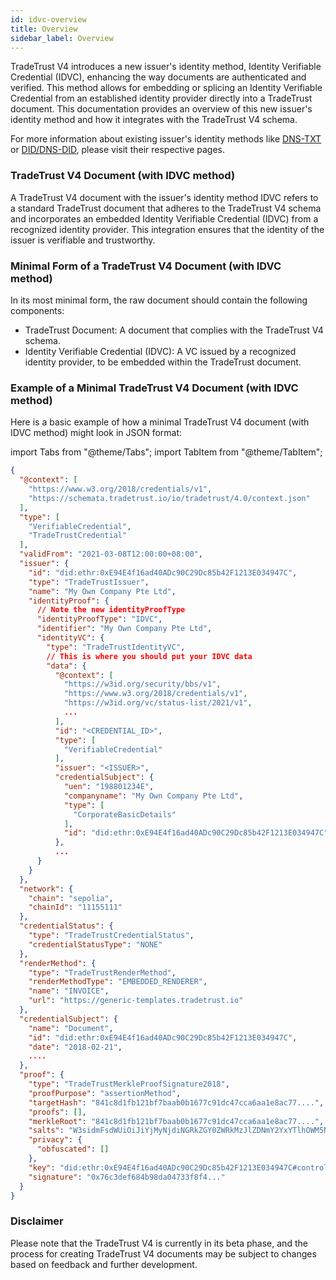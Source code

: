 ```yaml
---
id: idvc-overview
title: Overview
sidebar_label: Overview
---
```


TradeTrust V4 introduces a new issuer's identity method, Identity Verifiable Credential (IDVC), enhancing the way documents are authenticated and verified. This method allows for embedding or splicing an Identity Verifiable Credential from an established identity provider directly into a TradeTrust document. This documentation provides an overview of this new issuer's identity method and how it integrates with the TradeTrust V4 schema.

For more information about existing issuer's identity methods like [DNS-TXT](/docs/4.x/topics/introduction/issuer-method-dns-txt) or [DID/DNS-DID](/docs/4.x/topics/introduction/issuer-method-dns-did), please visit their respective pages.

### TradeTrust V4 Document (with IDVC method)

A TradeTrust V4 document with the issuer's identity method IDVC refers to a standard TradeTrust document that adheres to the TradeTrust V4 schema and incorporates an embedded Identity Verifiable Credential (IDVC) from a recognized identity provider. This integration ensures that the identity of the issuer is verifiable and trustworthy.

### Minimal Form of a TradeTrust V4 Document (with IDVC method)

In its most minimal form, the raw document should contain the following components:

- TradeTrust Document: A document that complies with the TradeTrust V4 schema.
- Identity Verifiable Credential (IDVC): A VC issued by a recognized identity provider, to be embedded within the TradeTrust document.

### Example of a Minimal TradeTrust V4 Document (with IDVC method)

Here is a basic example of how a minimal TradeTrust V4 document (with IDVC method) might look in JSON format:

import Tabs from "@theme/Tabs";
import TabItem from "@theme/TabItem";

```json
{
  "@context": [
    "https://www.w3.org/2018/credentials/v1",
    "https://schemata.tradetrust.io/io/tradetrust/4.0/context.json"
  ],
  "type": [
    "VerifiableCredential",
    "TradeTrustCredential"
  ],
  "validFrom": "2021-03-08T12:00:00+08:00",
  "issuer": {
    "id": "did:ethr:0xE94E4f16ad40ADc90C29Dc85b42F1213E034947C",
    "type": "TradeTrustIssuer",
    "name": "My Own Company Pte Ltd",
    "identityProof": {
      // Note the new identityProofType
      "identityProofType": "IDVC",
      "identifier": "My Own Company Pte Ltd",
      "identityVC": {
        "type": "TradeTrustIdentityVC",
        // This is where you should put your IDVC data
        "data": {
          "@context": [
            "https://w3id.org/security/bbs/v1",
            "https://www.w3.org/2018/credentials/v1",
            "https://w3id.org/vc/status-list/2021/v1",
            ...
          ],
          "id": "<CREDENTIAL_ID>",
          "type": [
            "VerifiableCredential"
          ],
          "issuer": "<ISSUER>",
          "credentialSubject": {
            "uen": "198801234E",
            "companyname": "My Own Company Pte Ltd",
            "type": [
              "CorporateBasicDetails"
            ],
            "id": "did:ethr:0xE94E4f16ad40ADc90C29Dc85b42F1213E034947C"
          },
          ...
      }
    }
  },
  "network": {
    "chain": "sepolia",
    "chainId": "11155111"
  },
  "credentialStatus": {
    "type": "TradeTrustCredentialStatus",
    "credentialStatusType": "NONE"
  },
  "renderMethod": {
    "type": "TradeTrustRenderMethod",
    "renderMethodType": "EMBEDDED_RENDERER",
    "name": "INVOICE",
    "url": "https://generic-templates.tradetrust.io"
  },
  "credentialSubject": {
    "name": "Document",
    "id": "did:ethr:0xE94E4f16ad40ADc90C29Dc85b42F1213E034947C",
    "date": "2018-02-21",
    ....
  },
  "proof": {
    "type": "TradeTrustMerkleProofSignature2018",
    "proofPurpose": "assertionMethod",
    "targetHash": "841c8d1fb121bf7baab0b1677c91dc47cca6aa1e8ac77....",
    "proofs": [],
    "merkleRoot": "841c8d1fb121bf7baab0b1677c91dc47cca6aa1e8ac77....",
    "salts": "W3sidmFsdWUiOiJiYjMyNjdiNGRkZGY0ZWRkMzJlZDNmY2YxYTlhOWM5NzY3NGFi....",
    "privacy": {
      "obfuscated": []
    },
    "key": "did:ethr:0xE94E4f16ad40ADc90C29Dc85b42F1213E034947C#controller",
    "signature": "0x76c3def684b98da04733f8f4..."
  }
}
```

### Disclaimer

Please note that the TradeTrust V4 is currently in its beta phase, and the process for creating TradeTrust V4 documents may be subject to changes based on feedback and further development.
